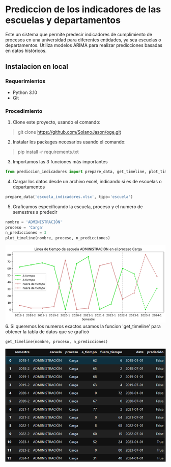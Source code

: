 # Prediccion de los indicadores de las escuelas y departamentos
Este un sistema que permite predecir indicadores de cumplimiento de procesos en una universidad para diferentes entidades, ya sea escuelas o departamentos. Utiliza modelos ARIMA para realizar predicciones basadas en datos históricos.

## Instalacion en local
### Requerimientos
* Python 3.10
* Git

### Procedimiento
1. Clone este proyecto, usando el comando:
> git clone <https://github.com/SolanoJason/oge.git>
2. Instalar los packages necesarios usando el comando:
> pip install -r requirements.txt
3. Importamos las 3 funciones más importantes
```python
from prediccion_indicadores import prepare_data, get_timeline, plot_timeline
```
4. Cargar los datos desde un archivo excel, indicando si es de escuelas o departamentos
```python
prepare_data('escuela_indicadores.xlsx', tipo='escuela')
```
5. Graficamos especificando la escuela, proceso y el numero de semestres a predecir
```python
nombre = 'ADMINISTRACIÓN'
proceso = 'Carga'
n_predicciones = 3
plot_timeline(nombre, proceso, n_predicciones)
```
![alt text](https://github.com/SolanoJason/oge/blob/main/escuela_grafica.png?raw=true)
6. Si queremos los numeros exactos usamos la funcion 'get_timeline' para obtener la tabla de datos que se graficó
```python
get_timeline(nombre, proceso, n_predicciones)
```
![alt text](https://github.com/SolanoJason/oge/blob/main/escuela_timeline.png?raw=true)




